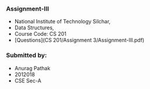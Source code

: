 ### Assignment-III
- National Institute of Technology Silchar, 
- Data Structures, 
- Course Code: CS 201
- [Questions](CS 201/Assignment 3/Assignment-III.pdf)

### Submitted by:
- Anurag Pathak
- 2012018
- CSE Sec-A

